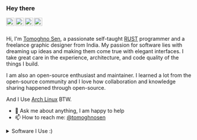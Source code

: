 ### Hey there
<a href="https://www.youtube.com/channel/UC1fvGpCoIZUtnmXYf52XPcw">
  <img align="left" alt="Think Tank" width="22px" src="https://img.icons8.com/fluency/32/000000/youtube-play.png" />
</a>
<a href="https://www.reddit.com/user/TomoghnoSen">
  <img align="left" alt="Tomoghno Sen | Twitter" width="22px" src="https://img.icons8.com/fluency/32/000000/reddit.png" />
</a>
<a href="https://open.spotify.com/user/313lliw5qrcpuynu5egutykb6iim">
  <img align="left" alt="Tomoghno's Spotify" width="22px" src="https://img.icons8.com/fluency/32/000000/spotify.png" />
</a>
<a href="https://twitter.com/TomoghnoS">
  <img align="left" alt="Tomoghno Sen | Twitter" width="22px" src="https://img.icons8.com/fluency/32/000000/stack-of-tweets.png" />
</a>
<br>

<br />

Hi, I'm [Tomoghno Sen](https://sentomoghno503.wixsite.com/design "Website"), a passionate self-taught [RUST](https://www.rust-lang.org "RUST") programmer and a freelance graphic designer from India. My passion for software lies with dreaming up ideas and making them come true with elegant interfaces. I take great care in the experience, architecture, and code quality of the things I build.

I am also an open-source enthusiast and maintainer. I learned a lot from the open-source community and I love how collaboration and knowledge sharing happened through open-source.

And I Use [Arch Linux](https://archlinux.org/ "Arch Linux") BTW.
  
- 💬 Ask me about anything, I am happy to help
- 📫 How to reach me: [@tomoghnosen](https://www.instagram.com/tomoghnosen/ "Instagram")

<details>
<summary>Software I Use :)</summary>

- OS: [Arch Linux](https://archlinux.org/)
- Desktop: [GNOME](https://www.gnome.org/)
- Terminal: [Alacritty](https://github.com/alacritty/alacritty)
- Shell: [zsh](https://www.zsh.org/)
- Editor: [Neovim](https://neovim.io/)
- File Manager: [Nautilus](https://apps.gnome.org/app/org.gnome.Nautilus/)
- Music player: [Lollypop](https://wiki.gnome.org/Apps/Lollypop)
- Virtual Machine: [Boxes](https://apps.gnome.org/app/org.gnome.Boxes/)
- Browser: [Firefox](https://www.mozilla.org/en-US/firefox/new)
</details>
